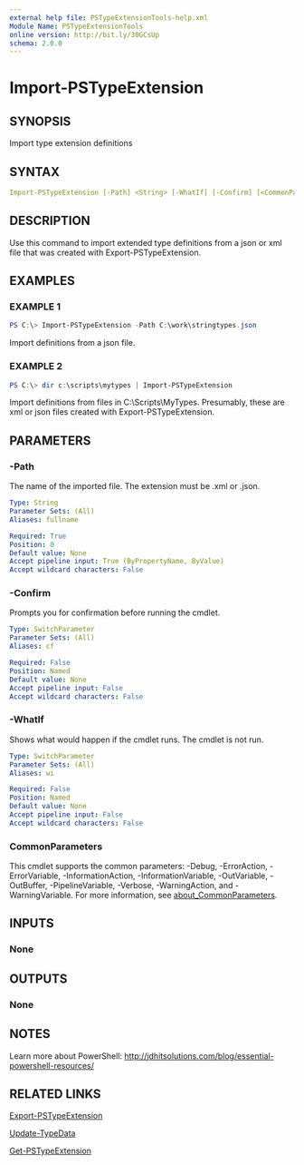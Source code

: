 ```yaml
---
external help file: PSTypeExtensionTools-help.xml
Module Name: PSTypeExtensionTools
online version: http://bit.ly/30GCsUp
schema: 2.0.0
---
```


# Import-PSTypeExtension

## SYNOPSIS

Import type extension definitions

## SYNTAX

```yaml
Import-PSTypeExtension [-Path] <String> [-WhatIf] [-Confirm] [<CommonParameters>]
```

## DESCRIPTION

Use this command to import extended type definitions from a json or xml file that was created with Export-PSTypeExtension.

## EXAMPLES

### EXAMPLE 1

```powershell
PS C:\> Import-PSTypeExtension -Path C:\work\stringtypes.json
```

Import definitions from a json file.

### EXAMPLE 2

```powershell
PS C:\> dir c:\scripts\mytypes | Import-PSTypeExtension
```

Import definitions from files in C:\Scripts\MyTypes. Presumably, these are xml or json files created with Export-PSTypeExtension.

## PARAMETERS

### -Path

The name of the imported file. The extension must be .xml or .json.

```yaml
Type: String
Parameter Sets: (All)
Aliases: fullname

Required: True
Position: 0
Default value: None
Accept pipeline input: True (ByPropertyName, ByValue)
Accept wildcard characters: False
```

### -Confirm

Prompts you for confirmation before running the cmdlet.

```yaml
Type: SwitchParameter
Parameter Sets: (All)
Aliases: cf

Required: False
Position: Named
Default value: None
Accept pipeline input: False
Accept wildcard characters: False
```

### -WhatIf

Shows what would happen if the cmdlet runs. The cmdlet is not run.

```yaml
Type: SwitchParameter
Parameter Sets: (All)
Aliases: wi

Required: False
Position: Named
Default value: None
Accept pipeline input: False
Accept wildcard characters: False
```

### CommonParameters

This cmdlet supports the common parameters: -Debug, -ErrorAction, -ErrorVariable, -InformationAction, -InformationVariable, -OutVariable, -OutBuffer, -PipelineVariable, -Verbose, -WarningAction, and -WarningVariable. For more information, see [about_CommonParameters](http://go.microsoft.com/fwlink/?LinkID=113216).

## INPUTS

### None

## OUTPUTS

### None

## NOTES

Learn more about PowerShell: http://jdhitsolutions.com/blog/essential-powershell-resources/

## RELATED LINKS

[Export-PSTypeExtension]()

[Update-TypeData]()

[Get-PSTypeExtension]()
